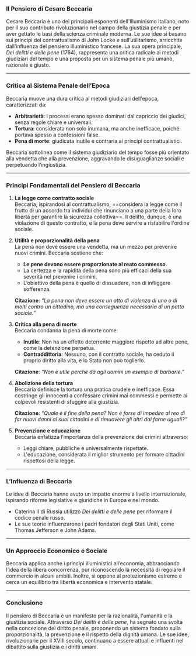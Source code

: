 ### **Il Pensiero di Cesare Beccaria**

Cesare Beccaria è uno dei principali esponenti dell'Illuminismo italiano, noto per il suo contributo rivoluzionario nel campo della giustizia penale e per aver gettato le basi della scienza criminale moderna. Le sue idee si basano sui principi del contrattualismo di John Locke e sull’utilitarismo, arricchite dall’influenza del pensiero illuministico francese. La sua opera principale, _Dei delitti e delle pene_ (1764), rappresenta una critica radicale ai metodi giudiziari del tempo e una proposta per un sistema penale più umano, razionale e giusto.

---

### **Critica al Sistema Penale dell’Epoca**

Beccaria muove una dura critica ai metodi giudiziari dell'epoca, caratterizzati da:

- **Arbitrarietà**: i processi erano spesso dominati dal capriccio dei giudici, senza regole chiare e universali.
- **Tortura**: considerata non solo inumana, ma anche inefficace, poiché portava spesso a confessioni false.
- **Pena di morte**: giudicata inutile e contraria ai principi contrattualistici.

Beccaria sottolinea come il sistema giudiziario del tempo fosse più orientato alla vendetta che alla prevenzione, aggravando le disuguaglianze sociali e perpetuando l’ingiustizia.

---

### **Principi Fondamentali del Pensiero di Beccaria**

1. **La legge come contratto sociale**  
    Beccaria, ispirandosi al contrattualismo, ==considera la legge come il frutto di un accordo tra individui che rinunciano a una parte della loro libertà per garantire la sicurezza collettiva==. Il delitto, dunque, è una violazione di questo contratto, e la pena deve servire a ristabilire l'ordine sociale.
    
2. **Utilità e proporzionalità della pena**  
    La pena non deve essere una vendetta, ma un mezzo per prevenire nuovi crimini. Beccaria sostiene che:
    
    - **Le pene devono essere proporzionate al reato commesso**.
    - La certezza e la rapidità della pena sono più efficaci della sua severità nel prevenire i crimini.
    - L’obiettivo della pena è quello di dissuadere, non di infliggere sofferenza.
    
    **Citazione**: _“La pena non deve essere un atto di violenza di uno o di molti contro un cittadino, ma una conseguenza necessaria di un patto sociale.”_
    
3. **Critica alla pena di morte**  
    Beccaria condanna la pena di morte come:
    
    - **Inutile**: Non ha un effetto deterrente maggiore rispetto ad altre pene, come la detenzione perpetua.
    - **Contraddittoria**: Nessuno, con il contratto sociale, ha ceduto il proprio diritto alla vita, e lo Stato non può toglierlo.
    
    **Citazione**: _“Non è utile perché dà agli uomini un esempio di barbarie.”_
    
4. **Abolizione della tortura**  
    Beccaria definisce la tortura una pratica crudele e inefficace. Essa costringe gli innocenti a confessare crimini mai commessi e permette ai colpevoli resistenti di sfuggire alla giustizia.
    
    **Citazione**: _“Quale è il fine della pena? Non è forse di impedire al reo di far nuovi danni ai suoi cittadini e di rimuovere gli altri dal farne uguali?”_
    
5. **Prevenzione e educazione**  
    Beccaria enfatizza l’importanza della prevenzione dei crimini attraverso:
    
    - Leggi chiare, pubbliche e universalmente rispettate.
    - L'educazione, considerata il miglior strumento per formare cittadini rispettosi della legge.

---

### **L’Influenza di Beccaria**

Le idee di Beccaria hanno avuto un impatto enorme a livello internazionale, ispirando riforme legislative e giuridiche in Europa e nel mondo.

- Caterina II di Russia utilizzò _Dei delitti e delle pene_ per riformare il codice penale russo.
- Le sue teorie influenzarono i padri fondatori degli Stati Uniti, come Thomas Jefferson e John Adams.

---

### **Un Approccio Economico e Sociale**

Beccaria applica anche i principi illuministici all’economia, abbracciando l’idea della libera concorrenza, pur riconoscendo la necessità di regolare il commercio in alcuni ambiti. Inoltre, si oppone al protezionismo estremo e cerca un equilibrio tra libertà economica e intervento statale.

---

### **Conclusione**

Il pensiero di Beccaria è un manifesto per la razionalità, l'umanità e la giustizia sociale. Attraverso _Dei delitti e delle pene_, ha segnato una svolta nella concezione del diritto penale, proponendo un sistema fondato sulla proporzionalità, la prevenzione e il rispetto della dignità umana. Le sue idee, rivoluzionarie per il XVIII secolo, continuano a essere attuali e influenti nel dibattito sulla giustizia e i diritti umani.